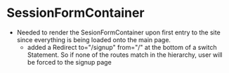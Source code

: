 # SessionFormContainer

* Needed to render the SesionFormContainer upon first entry to the site since everything is being loaded onto the main page.
  * added a Redirect to="/signup" from="/" at the bottom of a switch Statement. So if none of the routes match in the hierarchy, user will be forced to the signup page
